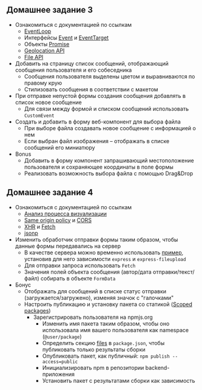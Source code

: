 ## Домашнее задание 3

- Ознакомиться с документацией по ссылкам
  - [EventLoop](https://developer.mozilla.org/en-US/docs/Web/JavaScript/EventLoop)
  - Интерфейсы [Event](https://developer.mozilla.org/en-US/docs/Web/API/Event) и [EventTarget](https://developer.mozilla.org/en-US/docs/Web/API/EventTarget)
  - Объекты [Promise](https://developer.mozilla.org/en-US/docs/Web/JavaScript/Guide/Using_promises)
  - [Geolocation API](https://developer.mozilla.org/ru/docs/Web/API/Geolocation/Using_geolocation)
  - [File API](https://developer.mozilla.org/ru/docs/web/api/file)
- Добавить на страницу список сообщений, отображающий сообщения пользователя и его собеседника
  - Сообщения пользователя выделены цветом и выравниваются по правому крую
  - Стилизовать сообщения в соответствии с макетом
- При отправке непустой формы создания сообщения добавлять в список новое сообщение
  - Для связи между формой и списком сообщений использовать `CustomEvent`
- Создать и добавить в форму веб-компонент для выбора файла
  - При выборе файла создавать новое сообщение с информацией о нем
  - Если выбран файл изображения – отображать в списке сообщений его миниатюру
- Bonus
  - Добавить в форму компонент запрашивающий местоположение пользователя и сохраняющее координаты в поле формы
  - Реализовать возможность выбора файла с помощью Drag&Drop

## Домашнее задание 4

- Ознакомиться с документацией по ссылкам
	 - [Анализ процесса визуализации](https://developers.google.com/web/fundamentals/performance/critical-rendering-path/analyzing-crp?hl=ru)
	 - [Same origin policy](https://developer.mozilla.org/en-US/docs/Web/Security/Same-origin_policy) и [CORS](https://developer.mozilla.org/ru/docs/Web/HTTP/CORS)
	 - [XHR](https://developer.mozilla.org/ru/docs/Web/API/XMLHttpRequest) и [Fetch](https://developer.mozilla.org/en-US/docs/Web/API/Fetch_API)
	 - [jsonp](https://learn.javascript.ru/ajax-jsonp)
- Изменить обработчик отправки формы таким образом, чтобы данные формы передавались на сервер
	 - В качестве сервера можно временно использовать [пример](https://gist.github.com/zipp3r/100f542baa2aad65b1f10b69a0082017), установив для него зависимости `express` и `express-fileupload`
	 - Для отправки запроса использовать `Fetch`
	 - Значения полей объекта сообщения (автор/дата отправки/текст/файл) собирать в объекте `FormData`
- Бонус
	- Отображать для сообщений в списке статус отправки (загружается/загружено), изменяя значок с "галочками"
	- Настроить публикацию и установку пакета со статикой ([Scoped packages](https://docs.npmjs.com/getting-started/scoped-packages))
		 - Зарегистрировать пользователя на npmjs.org
			 - Изменить имя пакета таким образом, чтобы оно использовала имя вашего пользователя как namespace (`@user/package`)
			 - Определить секцию [files](https://docs.npmjs.com/files/package.json#files) в `package.json`, чтобы публиковать только результаты сборки
			 - Опубликовать пакет, как публичный: `npm publish --access=public`
			 - Инициализировать npm в репозитории backend-приложения
			 - Установить пакет с результатами сборки как зависимость